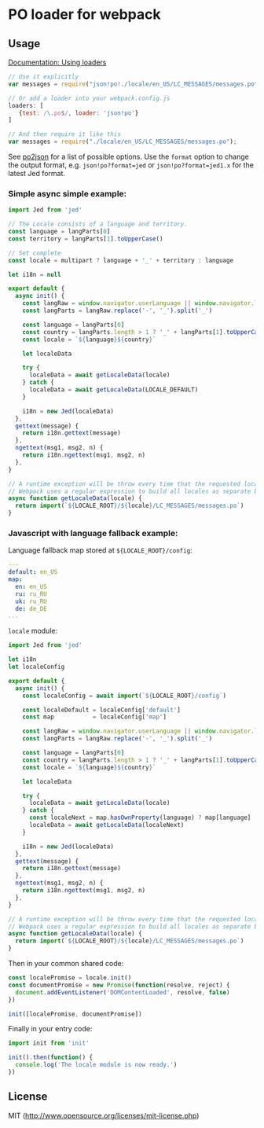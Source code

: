 # PO loader for webpack

## Usage

[Documentation: Using loaders](http://webpack.github.io/docs/using-loaders.html)

``` javascript
// Use it explicitly
var messages = require("json!po!./locale/en_US/LC_MESSAGES/messages.po");

// Or add a loader into your webpack.config.js
loaders: [
   {test: /\.po$/, loader: 'json!po'}
]

// And then require it like this
var messages = require("./locale/en_US/LC_MESSAGES/messages.po");
```

See [po2json](https://github.com/mikeedwards/po2json) for a list of possible options. Use the `format` option to change the output format, e.g. `json!po?format=jed` or `json!po?format=jed1.x` for the latest Jed format.

### Simple async simple example:

``` javascript
import Jed from 'jed'

// The Locale consists of a language and territory.
const language = langParts[0]
const territory = langParts[1].toUpperCase()

// Set complete
const locale = multipart ? language + '_' + territory : language

let i18n = null

export default {
  async init() {
    const langRaw = window.navigator.userLanguage || window.navigator.language
    const langParts = langRaw.replace('-', '_').split('_')

    const language = langParts[0]
    const country = langParts.length > 1 ? '_' + langParts[1].toUpperCase() : ''
    const locale = `${language}${country}`

    let localeData

    try {
      localeData = await getLocaleData(locale)
    } catch {
      localeData = await getLocaleData(LOCALE_DEFAULT)
    }

    i18n = new Jed(localeData)
  },
  gettext(message) {
    return i18n.gettext(message)
  },
  ngettext(msg1, msg2, n) {
    return i18n.ngettext(msg1, msg2, n)
  },
}

// A runtime exception will be throw every time that the requested locale file cannot be found.
// Webpack uses a regular expression to build all locales as separate bundles.
async function getLocaleData(locale) {
  return import(`${LOCALE_ROOT}/${locale}/LC_MESSAGES/messages.po`)
}
```

### Javascript with language fallback example:

Language fallback map stored at `${LOCALE_ROOT}/config`:

```yaml
---
default: en_US
map:
  en: en_US
  ru: ru_RU
  uk: ru_RU
  de: de_DE
...
```

`locale` module:

```javascript
import Jed from 'jed'

let i18n
let localeConfig

export default {
  async init() {
    const localeConfig = await import(`${LOCALE_ROOT}/config`)

    const localeDefault = localeConfig['default']
    const map           = localeConfig['map']

    const langRaw = window.navigator.userLanguage || window.navigator.language
    const langParts = langRaw.replace('-', '_').split('_')

    const language = langParts[0]
    const country = langParts.length > 1 ? '_' + langParts[1].toUpperCase() : ''
    const locale = `${language}${country}`

    let localeData

    try {
      localeData = await getLocaleData(locale)
    } catch {
      const localeNext = map.hasOwnProperty(language) ? map[language] : localeDefault
      localeData = await getLocaleData(localeNext)
    }

    i18n = new Jed(localeData)
  },
  gettext(message) {
    return i18n.gettext(message)
  },
  ngettext(msg1, msg2, n) {
    return i18n.ngettext(msg1, msg2, n)
  },
}

// A runtime exception will be throw every time that the requested locale file cannot be found.
// Webpack uses a regular expression to build all locales as separate bundles.
async function getLocaleData(locale) {
  return import(`${LOCALE_ROOT}/${locale}/LC_MESSAGES/messages.po`)
}
```

Then in your common shared code:

```javascript
const localePromise = locale.init()
const documentPromise = new Promise(function(resolve, reject) {
  document.addEventListener('DOMContentLoaded', resolve, false)
})

init([localePromise, documentPromise])

```

Finally in your entry code:

```javascript
import init from 'init'

init().then(function() {
  console.log('The locale module is now ready.')
})
```


## License

MIT (http://www.opensource.org/licenses/mit-license.php)
